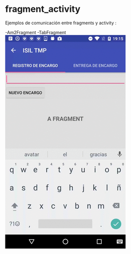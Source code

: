 # fragment_activity
Ejemplos de comunicación entre fragments y activity :

  -Am2Fragment
  -TabFragment
  ![](https://github.com/emedinaa/fragment_activity/blob/master/videoTabFragments.gif)
